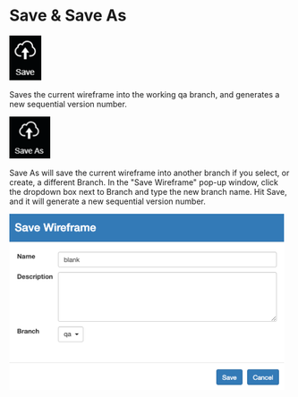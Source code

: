 # Save & Save As

![hotkey: Ctrl + S](../.gitbook/assets/save-button.png)

Saves the current wireframe into the working qa branch, and generates a new sequential version number.



![No hotkey](../.gitbook/assets/save-as-button.png)

Save As will save the current wireframe into another branch if you select, or create, a different Branch. In the "Save Wireframe" pop-up window, click the dropdown box next to Branch and type the new branch name. Hit Save, and it will generate a new sequential version number.

![](../.gitbook/assets/picture10.png)



